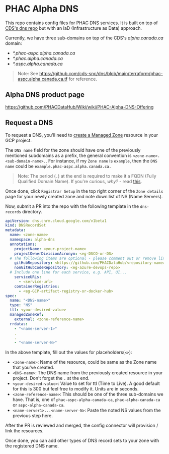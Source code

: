 # PHAC Alpha DNS

This repo contains config files for PHAC DNS services. It is built on top of [CDS's dns repo](https://github.com/cds-snc/dns) but with an IaD (Infrastructure as Data) approach.

Currently, we have three sub-domains on top of the CDS's _alpha.canada.ca_ domain:

- _\*.phac-aspc.alpha.canada.ca_
- _\*.phac.alpha.canada.ca_
- _\*.aspc.alpha.canada.ca_

> Note: See https://github.com/cds-snc/dns/blob/main/terraform/phac-aspc.alpha.canada.ca.tf for reference.

## Alpha DNS product page

https://github.com/PHACDataHub/Wiki/wiki/PHAC-Alpha-DNS-Offering

## Request a DNS

To request a DNS, you'll need to [create a Managed Zone](https://cloud.google.com/dns/docs/zones#create_managed_zones) resource in your GCP project.

The `DNS name` field for the zone should have one of the previously mentioned subdomains as a prefix, the general convention is `<zone-name>.<sub-domain-name>.`. For instance, if my `Zone name` is `example`, then the `DNS name` could be `example.phac-aspc.alpha.canada.ca.`

> Note: The period (`.`) at the end is required to make it a FQDN (Fully Qualified Domain Name). If you're curious, _why?_ - read [this](https://jvns.ca/blog/2022/09/12/why-do-domain-names-end-with-a-dot-/).

Once done, click `Registrar Setup` in the top right corner of the `Zone details` page for your newly created zone and note down list of NS (Name Servers).

Now, submit a PR into the repo with the following template in the `dns-records` directory.

```yaml
apiVersion: dns.cnrm.cloud.google.com/v1beta1
kind: DNSRecordSet
metadata:
  name: <zone-name>
  namespace: alpha-dns
  annotations:
    projectName: <your-project-name>
    projectOwnerDivisionAcronym: <eg-DSCO-or-DS>
  # The following items are optional - please comment out or remove lines that are not applicable 
    gitHubRepository: <https://github.com/PHACDataHub/<repository-name>>
    nonGitHubCodeRepository: <eg-azure-devops-repo>
  # Include one line for each service, e.g. API, UI...
    serviceURLs:
      - <service-url>
    containerRegistries:
      - <eg-GCP-artifact-registry-or-docker-hub>
spec:
  name: "<DNS-name>"
  type: "NS"
  ttl: <your-desired-value>
  managedZoneRef:
    external: <zone-reference-name>
  rrdatas:
    - "<name-server-1>"
    .
    .
    - "<name-server-N>"
```

In the above template, fill out the values for placeholders(`<>`):

- `<zone-name>`: Name of the resource, could be same as the Zone name that you've created.
- `<DNS-name>`: The DNS name from the previously created resource in your project. Don't forget the `.` at the end.
- `<your-desired-value>`: Value to set for ttl (Time to Live). A good default for this is 300 but feel free to modify it. Units are in seconds.
- `<zone-reference-name>`: This should be one of the three sub-domains we have. That is, one of `phac-aspc-alpha-canada-ca`, `phac-alpha-canada-ca` or `aspc-alpha-canada-ca`.
- `<name-server1>...<name-server-N>`: Paste the noted NS values from the previous step here.

After the PR is reviewed and merged, the config connector will provision / link the resources.

Once done, you can add other types of DNS record sets to your zone with the registered DNS name.
